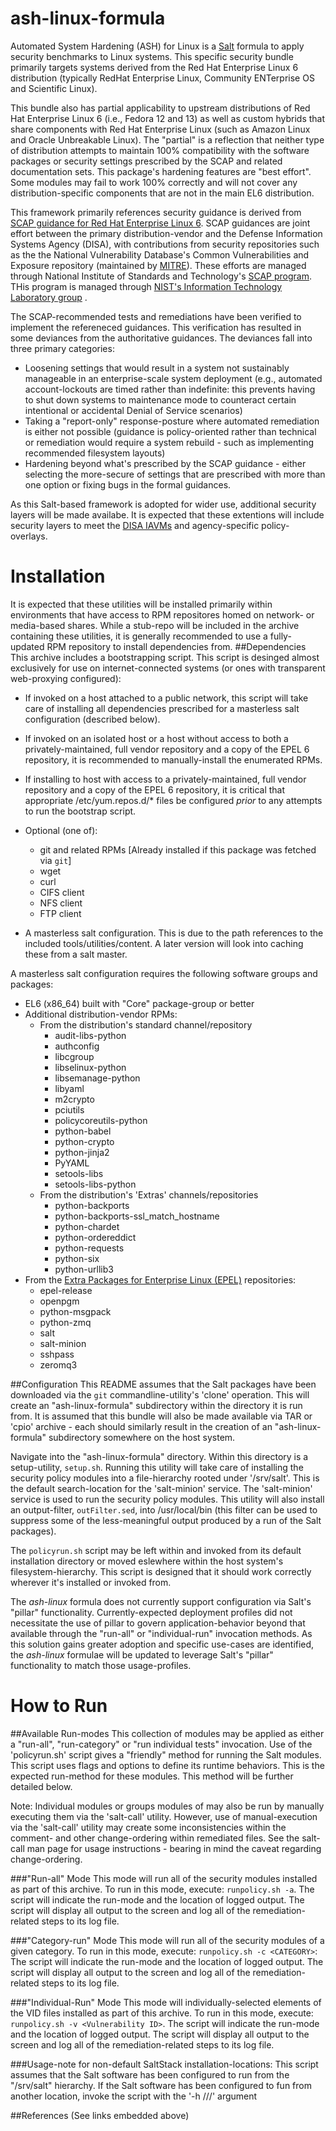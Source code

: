 # ash-linux-formula
Automated System Hardening (ASH) for Linux is a [Salt](http://saltstack.org) formula to apply security benchmarks to Linux systems. This specific security bundle primarily targets systems derived from the Red Hat Enterprise Linux 6 distribution (typically RedHat Enterprise Linux, Community ENTerprise OS and Scientific Linux).

This bundle also has partial applicability to upstream distributions of Red Hat Enterprise Linux 6 (i.e., Fedora 12 and 13) as well as custom hybrids that share components with Red Hat Enterprise Linux (such as Amazon Linux and Oracle Unbreakable Linux). The "partial" is a reflection that neither type of distribution attempts to maintain 100% compatibility with the software packages or security settings prescribed by the SCAP and related documentation sets. This package's hardening features are "best effort". Some modules may fail to work 100% correctly and will not cover any distribution-specific components that are not in the main EL6 distribution.

This framework primarily references security guidance is derived from [SCAP guidance for Red Hat Enterprise Linux 6](http://web.nvd.nist.gov/view/ncp/repository/checklist/download?id=1584). SCAP guidances are joint effort between the primary distribution-vendor and the Defense Information Systems Agency (DISA), with contributions from security repositories such as the the National Vulnerability Database's Common Vulnerabilities and Exposure repository (maintained by [MITRE](https://cve.mitre.org/)). These efforts are managed through National Institute of Standards and Technology's [SCAP program](http://scap.nist.gov/). THis program is managed through [NIST's Information Technology Laboratory group](http://www.nist.gov/itl/) .

The SCAP-recommended tests and remediations have been verified to implement the refereneced guidances. This verification has resulted in some deviances from the authoritative guidances. The deviances fall into three primary categories:
* Loosening settings that would result in a system not sustainably manageable in an enterprise-scale system deployment (e.g., automated account-lockouts are timed rather than indefinite: this prevents having to shut down systems to maintenance mode to counteract certain intentional or accidental Denial of Service scenarios)
* Taking a "report-only" response-posture where automated remediation is either not possible (guidance is policy-oriented rather than technical or remediation would require a system rebuild - such as implementing recommended filesystem layouts)
* Hardening beyond what's prescribed by the SCAP guidance - either selecting the more-secure of settings that are prescribed with more than one option or fixing bugs in the formal guidances.

As this Salt-based framework is adopted for wider use, additional security layers will be made availabe. It is expected that these extentions will include security layers to meet the [DISA IAVMs](https://powhatan.iiie.disa.mil/stigs/downloads/zip/FOUO_RedHat_6_V1R8_IAVM.zip) and agency-specific policy-overlays.

# Installation
It is expected that these utilities will be installed primarily within environments that have access to RPM repositores homed on network- or media-based shares. While a stub-repo will be included in the archive containing these utilities, it is generally recommended to use a fully-updated RPM repository to install dependencies from.
##Dependencies
This archive includes a bootstrapping script. This script is desinged almost exclusively for use on internet-connected systems (or ones with transparent web-proxying configured):
- If invoked on a host attached to a public network, this script will take care of installing all dependencies prescribed for a masterless salt configuration (described below).
- If invoked on an isolated host or a host without access to both a privately-maintained, full vendor repository and a copy of the EPEL 6 repository, it is recommended to manually-install the enumerated RPMs.
- If installing to host with access to a privately-maintained, full vendor repository and a copy of the EPEL 6 repository, it is critical that appropriate /etc/yum.repos.d/* files be configured *prior* to any attempts to run the bootstrap script.

- Optional (one of):
    - git and related RPMs [Already installed if this package was fetched via `git`]
    - wget
    - curl
    - CIFS client
    - NFS client
    - FTP client
- A masterless salt configuration. This is due to the path references to the 
included tools/utilities/content. A later version will look into caching these 
from a salt master.

A masterless salt configuration requires the following software groups and packages:
- EL6 (x86_64) built with "Core" package-group or better
- Additional distribution-vendor RPMs:
    - From the distribution's standard channel/repository
        - audit-libs-python
        - authconfig
        - libcgroup
        - libselinux-python
        - libsemanage-python
        - libyaml
        - m2crypto
        - pciutils
        - policycoreutils-python
        - python-babel
        - python-crypto
        - python-jinja2
        - PyYAML
        - setools-libs
        - setools-libs-python
    - From the distribution's 'Extras' channels/repositories
        - python-backports
        - python-backports-ssl_match_hostname
        - python-chardet
        - python-ordereddict
        - python-requests
        - python-six
        - python-urllib3
- From the [Extra Packages for Enterprise Linux (EPEL)](https://fedoraproject.org/wiki/EPEL) repositories:
    - epel-release
    - openpgm
    - python-msgpack
    - python-zmq
    - salt
    - salt-minion
    - sshpass
    - zeromq3

##Configuration
This README assumes that the Salt packages have been downloaded via the `git` commandline-utility's 'clone' operation. This will create an "ash-linux-formula" subdirectory within the directory it is run from. It is assumed that this bundle will also be made available via TAR or 'cpio' archive - each should similarly result in the creation of an "ash-linux-formula" subdirectory somewhere on the host system.

Navigate into the "ash-linux-formula" directory. Within this directory is a setup-utility, `setup.sh`. Running this utility will take care of installing the security policy modules into a file-hierarchy rooted under '/srv/salt'. This is the default search-location for the 'salt-minion' service. The 'salt-minion' service is used to run the security policy modules. This utility will also install an output-filter, `outFilter.sed`, into /usr/local/bin (this filter can be used to suppress some of the less-meaningful output produced by a run of the Salt packages).

The `policyrun.sh` script may be left within and invoked from its default installation directory or moved eslewhere within the host system's filesystem-hierarchy. This script is designed that it should work correctly wherever it's installed or invoked from.

The *ash-linux* formula does not currently support configuration via Salt's "pillar" functionality. Currently-expected deployment profiles did not necessitate the use of pillar to govern application-behavior beyond that available through the "run-all" or "individual-run" invocation methods. As this solution gains greater adoption and specific use-cases are identified, the *ash-linux* formulae will be updated to leverage Salt's "pillar" functionality to match those usage-profiles.

# How to Run

##Available Run-modes
This collection of modules may be applied as either a "run-all", "run-category" or "run individual tests" invocation. Use of the 'policyrun.sh' script gives a "friendly" method for running the Salt modules. This script uses flags and options to define its runtime behaviors. This is the expected run-method for these modules. This method will be further detailed below.

Note: Individual modules or groups modules of may also be run by manually executing them via the 'salt-call' utility. However, use of manual-execution via the 'salt-call' utility may create some inconsistencies within the comment- and other change-ordering within remediated files. See the salt-call man page for usage instructions - bearing in mind the caveat regarding change-ordering.

###"Run-all" Mode
This mode will run all of the security modules installed as part of this archive. To run in this mode, execute: `runpolicy.sh -a`. The script will indicate the run-mode and the location of logged output. The script will display all output to the screen and log all of the remediation-related steps to its log file.

###"Category-run" Mode
This mode will run all of the security modules of a given category. To run in this mode, execute: `runpolicy.sh -c <CATEGORY>`: The script will indicate the run-mode and the location of logged output. The script will display all output to the screen and log all of the remediation-related steps to its log file.

###"Individual-Run" Mode
This mode will individually-selected elements of the VID files installed as part of this archive. To run in this mode, execute: `runpolicy.sh -v <Vulnerability ID>`. The script will indicate the run-mode and the location of logged output. The script will display all output to the screen and log all of the remediation-related steps to its log file.

###Usage-note for non-default SaltStack installation-locations:
This script assumes that the Salt software has been configured to run from the "/srv/salt" hierarchy. If the Salt software has been configured to fun from another location, invoke the script with the '-h /<SALT>/<RUN>/<ROOT>' argument

##References
(See links embedded above)

